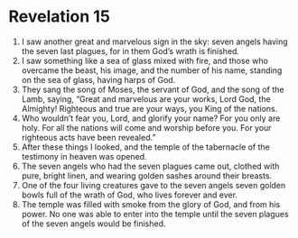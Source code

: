 ﻿
# Revelation 15
1. I saw another great and marvelous sign in the sky: seven angels having the seven last plagues, for in them God’s wrath is finished. 
2. I saw something like a sea of glass mixed with fire, and those who overcame the beast, his image, and the number of his name, standing on the sea of glass, having harps of God. 
3. They sang the song of Moses, the servant of God, and the song of the Lamb, saying, “Great and marvelous are your works, Lord God, the Almighty! Righteous and true are your ways, you King of the nations. 
4. Who wouldn’t fear you, Lord, and glorify your name? For you only are holy. For all the nations will come and worship before you. For your righteous acts have been revealed.” 
5. After these things I looked, and the temple of the tabernacle of the testimony in heaven was opened. 
6. The seven angels who had the seven plagues came out, clothed with pure, bright linen, and wearing golden sashes around their breasts. 
7. One of the four living creatures gave to the seven angels seven golden bowls full of the wrath of God, who lives forever and ever. 
8. The temple was filled with smoke from the glory of God, and from his power. No one was able to enter into the temple until the seven plagues of the seven angels would be finished. 
